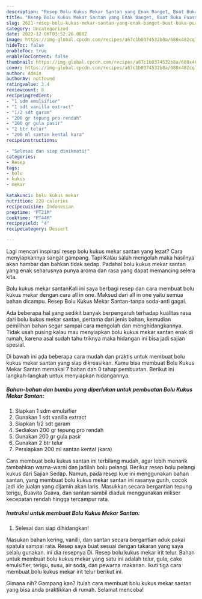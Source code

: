 ```yaml
---
description: "Resep Bolu Kukus Mekar Santan yang Enak Banget, Buat Buka Puasa Sempurna"
title: "Resep Bolu Kukus Mekar Santan yang Enak Banget, Buat Buka Puasa Sempurna"
slug: 2621-resep-bolu-kukus-mekar-santan-yang-enak-banget-buat-buka-puasa-sempurna
category: Uncategorized
date: 2022-12-06T03:52:26.088Z
image: https://img-global.cpcdn.com/recipes/a67c1b0374532b8a/680x482cq70/bolu-kukus-mekar-santan-foto-resep-utama.jpg
hideToc: false
enableToc: true
enableTocContent: false
thumbnail: https://img-global.cpcdn.com/recipes/a67c1b0374532b8a/680x482cq70/bolu-kukus-mekar-santan-foto-resep-utama.jpg
cover: https://img-global.cpcdn.com/recipes/a67c1b0374532b8a/680x482cq70/bolu-kukus-mekar-santan-foto-resep-utama.jpg
author: Admin
authorAv: notfound
ratingvalue: 3.4
reviewcount: 8
recipeingredient:
- "1 sdm emulsifier"
- "1 sdt vanilla extract"
- "1/2 sdt garam"
- "200 gr tepung pro rendah"
- "200 gr gula pasir"
- "2 btr telur"
- "200 ml santan kental kara"
recipeinstructions:

- "Selesai dan siap dinikmati!"
categories:
- Resep
tags:
- bolu
- kukus
- mekar

katakunci: bolu kukus mekar 
nutrition: 228 calories
recipecuisine: Indonesian
preptime: "PT21M"
cooktime: "PT44M"
recipeyield: "4"
recipecategory: Dessert

---
```



Lagi mencari inspirasi resep bolu kukus mekar santan yang lezat? Cara menyiapkannya sangat gampang. Tapi Kalau salah mengolah maka hasilnya akan hambar dan bahkan tidak sedap. Padahal bolu kukus mekar santan yang enak seharusnya punya aroma dan rasa yang dapat memancing selera kita.


Bolu kukus mekar santanKali ini saya berbagi resep dan cara membuat bolu kukus mekar dengan cara all in one. Maksud dari all in one yaitu semua bahan dicampu. Resep Bolu Kukus Mekar Santan-tanpa soda-anti gagal.

Ada beberapa hal yang sedikit banyak berpengaruh terhadap kualitas rasa dari bolu kukus mekar santan, pertama dari jenis bahan, kemudian pemilihan bahan segar sampai cara mengolah dan menghidangkannya. Tidak usah pusing kalau mau menyiapkan bolu kukus mekar santan enak di rumah, karena asal sudah tahu triknya maka hidangan ini bisa jadi sajian spesial.


Di bawah ini ada beberapa cara mudah dan praktis untuk membuat bolu kukus mekar santan yang siap dikreasikan. Kamu bisa membuat Bolu Kukus Mekar Santan memakai 7 bahan dan 0 tahap pembuatan. Berikut ini langkah-langkah untuk menyiapkan hidangannya.

<!--inarticleads1-->

##### Bahan-bahan dan bumbu yang diperlukan untuk pembuatan Bolu Kukus Mekar Santan:

1. Siapkan 1 sdm emulsifier
1. Gunakan 1 sdt vanilla extract
1. Siapkan 1/2 sdt garam
1. Sediakan 200 gr tepung pro rendah
1. Gunakan 200 gr gula pasir
1. Gunakan 2 btr telur
1. Persiapkan 200 ml santan kental (kara)


Cara membuat bolu kukus santan ini terbilang mudah, agar lebih menarik tambahkan warna-warni dan jadilah bolu pelangi. Berikur resep bolu pelangi kukus dari Sajian Sedap. Namun, pada resep kue ini menggunakan bahan santan, yang membuat bolu kukus mekar santan ini rasanya gurih, cocok jadi ide jualan yang dijamin akan laris. Masukkan secara bergantian tepung terigu, Buavita Guava, dan santan sambil diaduk menggunakan mikser kecepatan rendah hingga tercampur rata. 

<!--inarticleads2-->

##### Instruksi untuk membuat Bolu Kukus Mekar Santan:


1. Selesai dan siap dihidangkan!

Masukan bahan kering, vanilli, dan santan secara bergantian aduk pakai spatula sampai rata. Resep saya buat sesuai dengan takaran yang saya selalu gunakan. ini dia resepnya Di. Resep bolu kukus mekar irit telur. Bahan untuk membuat bolu kukus mekar yang satu ini adalah telur, gula, cake emulsifier, terigu, susu, air soda, dan pewarna makanan. Ikuti tiga cara membuat bolu kukus mekar irit telur berikut ini. 

Gimana nih? Gampang kan? Itulah cara membuat bolu kukus mekar santan yang bisa anda praktikkan di rumah. Selamat mencoba!
